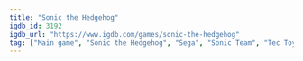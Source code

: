 ```yaml
---
title: "Sonic the Hedgehog"
igdb_id: 3192
igdb_url: "https://www.igdb.com/games/sonic-the-hedgehog"
tag: ["Main game", "Sonic the Hedgehog", "Sega", "Sonic Team", "Tec Toy", "Platform", "Single player", "Side view", "Action", "Fantasy", "Science fiction"]
---
```

